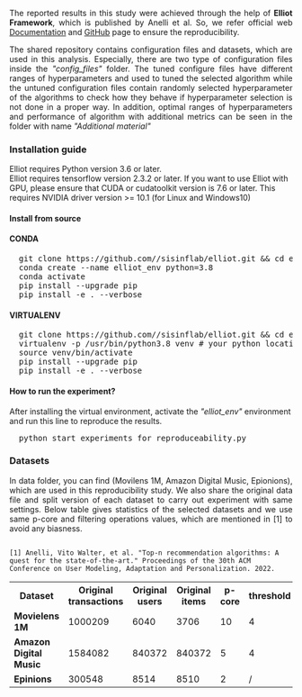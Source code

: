 <p align="justify">The reported results in this study were achieved through the help of <b>Elliot Framework</b>, which is published by Anelli et al. So, we refer official web  <a href="https://elliot.readthedocs.io/en/latest/guide/alg_intro.html">Documentation</a> and  <a href="https://github.com/sisinflab/elliot">GitHub</a> page to ensure the reproducibility. </p>
<p align="justify">The shared repository contains configuration files and datasets, which are used in this analysis. Especially, there are two type of configuration files inside the <em>"config_files"</em> folder. The tuned configure files have different ranges of hyperparameters and used to tuned the selected algorithm while the untuned configuration files contain randomly selected hyperparameter of the algorithms to check how they behave if hyperparameter selection is not done in a proper way. In addition, optimal ranges of hyperparameters and performance of algorithm with additional metrics can be seen in the folder with name <em>"Additional material"</em></p>

<h3>Installation guide</h3>
<p>Elliot requires Python version 3.6 or later.
<br>
Elliot requires tensorflow version 2.3.2 or later. If you want to use Elliot with GPU, please ensure that CUDA or cudatoolkit version is 7.6 or later. This requires NVIDIA driver version >= 10.1 (for Linux and Windows10)</p>
<h4>Install from source</h4>
<h4>CONDA</h4>
<pre>
  git clone https://github.com//sisinflab/elliot.git && cd elliot
  conda create --name elliot_env python=3.8
  conda activate
  pip install --upgrade pip
  pip install -e . --verbose
</pre>
<h4>VIRTUALENV</h4>
<pre>
  git clone https://github.com//sisinflab/elliot.git && cd elliot
  virtualenv -p /usr/bin/python3.8 venv # your python location and version
  source venv/bin/activate
  pip install --upgrade pip
  pip install -e . --verbose
</pre>
<h4>How to run the experiment?</h4>
<p>After installing the virtual environment, activate the <em>"elliot_env"</em> environment and run this line to reproduce the results. </p>
<pre>
  python start_experiments_for_reproduceability.py
</pre>
<h3>Datasets</h3>
<p align="justify">In data folder, you can find (Movilens 1M, Amazon Digital Music, Epionions), which are used in this reproducibility study.  We also share the original data file and split version of each dataset to carry out experiment with same settings. Below table gives statistics of the selected datasets and we use same p-core and filtering operations values, which are mentioned in [1] to avoid any biasness. </p>

<code>
[1] Anelli, Vito Walter, et al. "Top-n recommendation algorithms: A quest for the state-of-the-art." Proceedings of the 30th ACM Conference on User Modeling, Adaptation and Personalization. 2022.
</code>

<table style="width:100%">
  <tr style="text-align: center">
    <th >Dataset</th>
    <th>Original transactions</th>
    <th>Original users</th>
    <th>Original items	</th>
    <th>p-core</th>
    <th>threshold</th>
  </tr>
  <tr>
    <td><b>Movielens 1M</b>	</td>
    <td>1000209</td>
    <td>6040</td>
    <td>3706</td>
    <td>10</td>
    <td>4</td>
  </tr>
  <tr>
    <td><b>Amazon Digital Music</b></td>
    <td>1584082</td>
    <td>840372</td>
    <td>840372</td>
    <td>5</td>
    <td>4</td>
  </tr>
  <tr>
    <td><b>Epinions</b></td>
    <td>300548</td>
    <td>8514</td>
    <td>8510</td>
    <td>2</td>
    <td>/</td>
  </tr>
</table>
